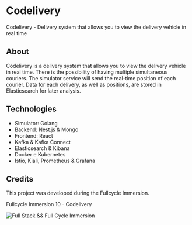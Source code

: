 # Codelivery
Codelivery - Delivery system that allows you to view the delivery vehicle in real time

## About

Codelivery is a delivery system that allows you to view the delivery vehicle in real time. There is the possibility of having multiple simultaneous couriers. The simulator service will send the real-time position of each courier. Data for each delivery, as well as positions, are stored in Elasticsearch for later analysis.

## Technologies

- Simulator: Golang
- Backend: Nest.js & Mongo
- Frontend: React
- Kafka & Kafka Connect
- Elasticsearch & Kibana
- Docker e Kubernetes
- Istio, Kiali, Prometheus & Grafana

## Credits

This project was developed during the Fullcycle Immersion.

Fullcycle Immersion 10 - Codelivery

![Full Stack && Full Cycle Immersion](https://events-fullcycle.s3.amazonaws.com/events-fullcycle/static/site/img/grupo_4417.png)
